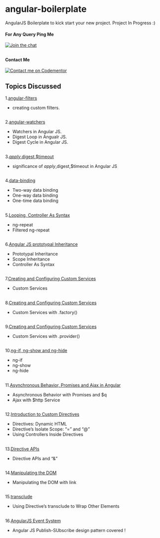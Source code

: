 # angular-boilerplate
AngularJS Boilerplate to kick start your new project.
Project In Progress :) 

#### For Any Query Ping Me

[![Join the chat](https://img.shields.io/badge/gitter-join%20chat%20%E2%86%92-brightgreen.svg)](https://gitter.im/divyanshu001)

##

#### Contact Me

[![Contact me on Codementor](https://cdn.codementor.io/badges/contact_me_github.svg)](https://www.codementor.io/divyanshurawat?utm_source=github&utm_medium=button&utm_term=divyanshurawat&utm_campaign=github)

##


## Topics Discussed

1.[angular-filters](https://github.com/divyanshu-rawat/angular-boilerplate/tree/master/angular-filters)

* creating custom filters.

##

2.[angular-watchers](https://github.com/divyanshu-rawat/angular-boilerplate/tree/master/angular-watchers)

* Watchers in Angular JS.
* Digest Loop in Angualr JS.
* Digest Cycle in Angular JS.

##

3.[$apply,$digest,$timeout](https://github.com/divyanshu-rawat/angular-boilerplate/tree/master/%24apply%2C%24digest%2C%24timeout)

* significance of $apply,$digest,$timeout in Angular JS

##

4.[data-binding](https://github.com/divyanshu-rawat/angular-boilerplate/tree/master/data-binding)

* Two-way data binding
* One-way data binding
* One-time data binding

##

5.[Looping, Controller As Syntax](https://github.com/divyanshu-rawat/angular-boilerplate/tree/master/filtered-ng-repeat)

* ng-repeat
* Filtered ng-repeat

##

6.[Angular JS prototypal Inheritance](https://github.com/divyanshu-rawat/angular-boilerplate/tree/master/Angular%20JS%20prototypal%20Inheritance%20)

* Prototypal Inheritance
* Scope Inheritance
* Controller As Syntax

##

7.[Creating and Configuring Custom Services](https://github.com/divyanshu-rawat/angular-boilerplate/tree/master/Angular%20JS%20Service)

* Custom Services

##


8.[Creating and Configuring Custom Services](https://github.com/divyanshu-rawat/angular-boilerplate/tree/master/Angular%20JS%20Factory)

* Custom Services with .factory()

##


9.[Creating and Configuring Custom Services](https://github.com/divyanshu-rawat/angular-boilerplate/tree/master/Angular%20JS%20Provider%20)

* Custom Services with .provider()

##

10.[ng-if, ng-show and ng-hide](https://github.com/divyanshu-rawat/angular-boilerplate/tree/master/Angular%20JS%20ng-if%2Cshow%2Chide)

* ng-if
* ng-show
* ng-hide

##

11.[Asynchronous Behavior, Promises and Ajax in Angular](https://github.com/divyanshu-rawat/Promise-App)

* Asynchronous Behavior with Promises and $q
* Ajax with $http Service

##

12.[Introduction to Custom Directives](https://github.com/divyanshu-rawat/angular-boilerplate/tree/master/custom-directives)

* Directives: Dynamic HTML
* Directive’s Isolate Scope: “=” and “@”
* Using Controllers Inside Directives

##

13.[Directive APIs](https://github.com/divyanshu-rawat/angular-boilerplate/tree/master/directive-API)

* Directive APIs and “&”

##

14.[Manipulating the DOM](https://github.com/divyanshu-rawat/angular-boilerplate/tree/master/JQuery%20Injection)

* Manipulating the DOM with link

##

15.[transclude](https://github.com/divyanshu-rawat/angular-boilerplate/tree/master/transclude%20Angular%20JS)

* Using Directive’s transclude to Wrap Other Elements

##

16.[AngularJS Event System](https://github.com/divyanshu-rawat/Publish-Subscribe)

* Angular JS Publish-SUbscribe design pattern covered !

